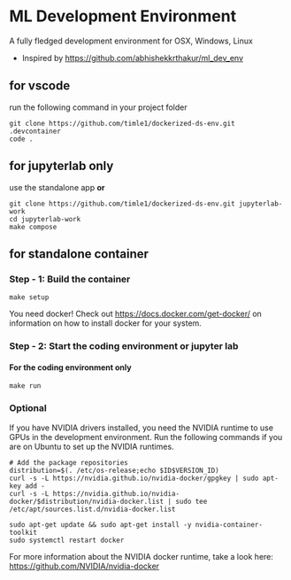 # ML Development Environment

A fully fledged development environment for OSX, Windows, Linux
- Inspired by https://github.com/abhishekkrthakur/ml_dev_env


## for vscode
run the following command in your project folder
```
git clone https://github.com/timle1/dockerized-ds-env.git .devcontainer
code .
```

## for jupyterlab only
use the standalone app __or__
```
git clone https://github.com/timle1/dockerized-ds-env.git jupyterlab-work
cd jupyterlab-work
make compose
```

## for standalone container
### Step - 1: Build the container
```
make setup
```
You need docker! Check out https://docs.docker.com/get-docker/ on information on how to install docker for your system.

### Step - 2: Start the coding environment or jupyter lab

#### For the coding environment only
```
make run
```

### Optional

If you have NVIDIA drivers installed, you need the NVIDIA runtime to use GPUs in the development environment.
Run the following commands if you are on Ubuntu to set up the NVIDIA runtimes.

```
# Add the package repositories
distribution=$(. /etc/os-release;echo $ID$VERSION_ID)
curl -s -L https://nvidia.github.io/nvidia-docker/gpgkey | sudo apt-key add -
curl -s -L https://nvidia.github.io/nvidia-docker/$distribution/nvidia-docker.list | sudo tee /etc/apt/sources.list.d/nvidia-docker.list

sudo apt-get update && sudo apt-get install -y nvidia-container-toolkit
sudo systemctl restart docker
```

For more information about the NVIDIA docker runtime, take a look here: https://github.com/NVIDIA/nvidia-docker
